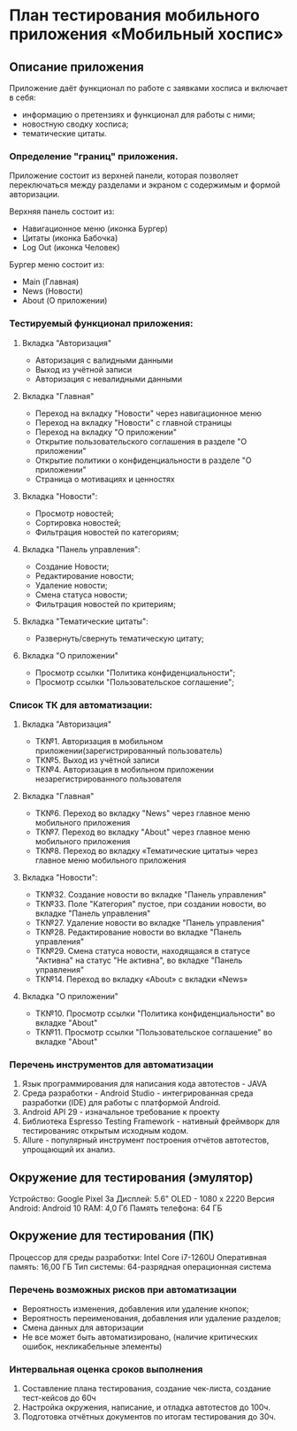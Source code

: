 # План тестирования мобильного приложения «Мобильный хоспис»

## Описание приложения
Приложение даёт функционал по работе с заявками хосписа и включает в себя:

* информацию о претензиях и функционал для работы с ними;
* новостную сводку хосписа;
* тематические цитаты.

### Определение "границ" приложения.
Приложение состоит из верхней панели, которая позволяет переключаться между разделами и экраном с содержимым и формой авторизации.

Верхняя панель состоит из:
- Навигационное меню (иконка Бургер)
- Цитаты (иконка Бабочка)
- Log Out (иконка Человек)

Бургер меню состоит из:
- Main (Главная)
- News (Новости)
- About (О приложении)

### Тестируемый функционал приложения:
1. Вкладка "Авторизация"
   * Авторизация с валидными данными
   * Выход из учётной записи
   * Авторизация с невалидными данными

2. Вкладка "Главная"
    * Переход на вкладку "Новости" через навигационное меню
    * Переход на вкладку "Новости" с главной страницы
    * Переход на вкладку "О приложении"
    * Открытие пользовательского соглашения в разделе "О приложении"
    * Открытие политики о конфиденциальности в разделе "О приложении"
    * Страница о мотивациях и ценностях

3. Вкладка "Новости":
    * Просмотр новостей;
    * Сортировка новостей;
    * Фильтрация новостей по категориям;

4. Вкладка "Панель управления": 
    * Создание Новости;
    * Редактирование новости;
    * Удаление новости;
    * Смена статуса новости;
    * Фильтрация новостей по критериям;

5. Вкладка "Тематические цитаты":
    * Развернуть/свернуть тематическую цитату;

6. Вкладка "О приложении"
      * Просмотр ссылки "Политика конфиденциальности";
      * Просмотр ссылки "Пользовательское соглашение";
  
### Список ТК для автоматизации:
1. Вкладка "Авторизация"
   * ТК№1. Авторизация в мобильном приложении(зарегистрированный пользователь)
   * ТК№5. Выход из учётной записи
   * ТК№4. Авторизация в мобильном приложении незарегистрированного пользователя

2. Вкладка "Главная"
    * ТК№6. Переход во вкладку "News" через главное меню мобильного приложения
    * ТК№7. Переход во вкладку "About" через главное меню мобильного приложения
    * ТК№8. Переход во вкладку «Тематические цитаты» через главное меню мобильного приложения 


3. Вкладка "Новости":
    * ТК№32. Создание новости во вкладке "Панель управления" 
    * ТК№33. Поле "Категория" пустое, при создании новости, во вкладке "Панель управления" 
    * ТК№27. Удаление  новости во вкладке "Панель управления" 
    * ТК№28. Редактирование новости во вкладке "Панель управления" 
    * ТК№29. Смена статуса новости, находящаяся в статусе "Активна" на статус "Не активна", во вкладке "Панель управления" 
    * ТК№14. Переход во вкладку «About» с вкладки «News»

6. Вкладка "О приложении"
      * ТК№10. Просмотр ссылки "Политика конфиденциальности" во вкладке "About"
      * ТК№11. Просмотр ссылки "Пользовательское соглашение" во вкладке "About"
   
    
### Перечень инструментов для автоматизации
1. Язык программирования для написания кода автотестов - JAVA
2. Среда разработки - Android Studio -  интегрированная среда разработки (IDE) для работы с платформой Android.
2. Android API 29 - изначальное требование к проекту
3. Библиотека Espresso Testing Framework - нативный фреймворк для тестированияс открытым исходным кодом.
4. Allure - популярный инструмент построения отчётов автотестов, упрощающий их анализ.

## Окружение для тестирования (эмулятор)
Устройство: Google Pixel 3a
Дисплей: 5.6" OLED - 1080 x 2220
Версия Android: Android 10 
RAM: 4,0 Гб
Память телефона: 64 ГБ

## Окружение для тестирования (ПК)
Процессор для среды разработки: Intel Core i7-1260U
Оперативная память: 16,00 ГБ 
Тип системы: 64-разрядная операционная система

### Перечень возможных рисков при автоматизации
* Вероятность изменения, добавления или удаление кнопок;
* Вероятность переименования, добавления или удаление разделов;
* Смена данных для авторизации
* Не все может быть автоматизировано, (наличие критических ошибок, некликабельные элементы)

### Интервальная оценка сроков выполнения
1. Составление плана тестирования, создание чек-листа, создание тест-кейсов до 60ч
2. Настройка окружения, написание, и отладка автотестов до 100ч.
3. Подготовка отчётных документов по итогам  тестирования до 30ч.

